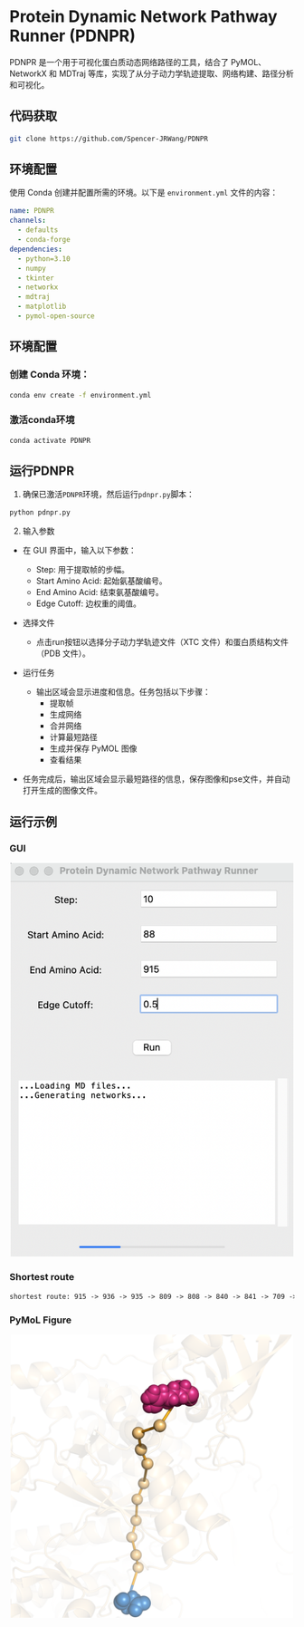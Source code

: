 # Protein Dynamic Network Pathway Runner (PDNPR)

PDNPR 是一个用于可视化蛋白质动态网络路径的工具，结合了 PyMOL、NetworkX 和 MDTraj 等库，实现了从分子动力学轨迹提取、网络构建、路径分析和可视化。

## 代码获取
```sh
git clone https://github.com/Spencer-JRWang/PDNPR
```

## 环境配置

使用 Conda 创建并配置所需的环境。以下是 `environment.yml` 文件的内容：

```yaml
name: PDNPR
channels:
  - defaults
  - conda-forge
dependencies:
  - python=3.10
  - numpy
  - tkinter
  - networkx
  - mdtraj
  - matplotlib
  - pymol-open-source
```

## 环境配置
### 创建 Conda 环境：
```sh
conda env create -f environment.yml
```
### 激活conda环境
```sh
conda activate PDNPR
```
## 运行PDNPR
1. 确保已激活`PDNPR`环境，然后运行`pdnpr.py`脚本：
```sh
python pdnpr.py
```

2. 输入参数    
- 在 GUI 界面中，输入以下参数：
   - Step: 用于提取帧的步幅。
   - Start Amino Acid: 起始氨基酸编号。
   - End Amino Acid: 结束氨基酸编号。
   - Edge Cutoff: 边权重的阈值。
- 选择文件
   - 点击run按钮以选择分子动力学轨迹文件（XTC 文件）和蛋白质结构文件（PDB 文件）。

- 运行任务
   - 输出区域会显示进度和信息。任务包括以下步骤：
        - 提取帧
        - 生成网络
        - 合并网络
        - 计算最短路径
        - 生成并保存 PyMOL 图像
        - 查看结果
- 任务完成后，输出区域会显示最短路径的信息，保存图像和pse文件，并自动打开生成的图像文件。

## 运行示例
### GUI
<p align="center">
  <img src="Example/Output/run.png" alt="Figure_run" width="500" />
</p>

### Shortest route
```txt
shortest route: 915 -> 936 -> 935 -> 809 -> 808 -> 840 -> 841 -> 709 -> 708 -> 747 -> 743 -> 8
```

### PyMoL Figure
<p align="center">
  <img src="Example/Output/pymol_fig.png" alt="Figure_mol" width="500" />
</p>
